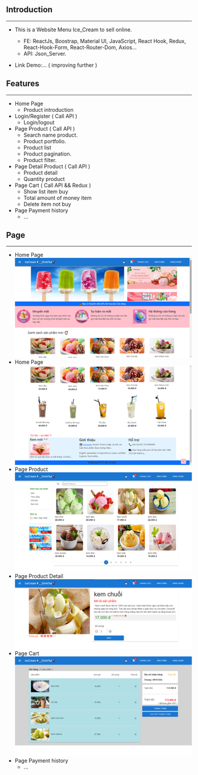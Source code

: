 ## Introduction
***
- This is a Website Menu Ice_Cream to sell online. 
  - FE: ReactJs, Boostrap, Material UI, JavaScript, React Hook, Redux, React-Hook-Form, React-Router-Dom, Axios...
  - API: Json_Server.

- Link Demo:... ( improving further ) 

## Features
***
- Home Page
    - Product introduction 
- Login/Register ( Call API )
    - Login/logout
- Page Product ( Call API )
    - Search name product.
    - Product portfolio.
    - Product list
    - Product pagination.
    - Product filter.
- Page Detail Product ( Call API )
    - Product detail 
    - Quantity product
- Page Cart ( Call API && Redux )
    - Show list item buy
    - Total amount of money item
    - Delete item not buy
- Page Payment history
    - ...

## Page
***
- Home Page 
![img1](./public/img1.png)
- Home Page 
![img2](./public/img2.png)
- Page Product
![img3](./public/img3.png)
- Page Product Detail
![img4](./public/img4.png)
- Page Cart 
![img5](./public/img5.png) 
- Page Payment history
  - ...